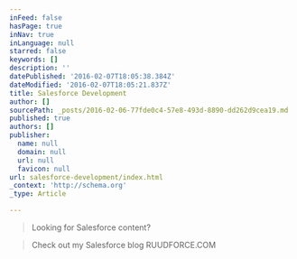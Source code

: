 ```yaml
---
inFeed: false
hasPage: true
inNav: true
inLanguage: null
starred: false
keywords: []
description: ''
datePublished: '2016-02-07T18:05:38.384Z'
dateModified: '2016-02-07T18:05:21.837Z'
title: Salesforce Development
author: []
sourcePath: _posts/2016-02-06-77fde0c4-57e8-493d-8890-dd262d9cea19.md
published: true
authors: []
publisher:
  name: null
  domain: null
  url: null
  favicon: null
url: salesforce-development/index.html
_context: 'http://schema.org'
_type: Article

---
```

> Looking for Salesforce content?

> Check out my Salesforce blog RUUDFORCE.COM